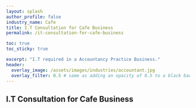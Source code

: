 ```yaml
---
layout: splash 
author_profile: false 
industry_name: Cafe
title: I.T Consultation for Cafe Business
permalink: /it-consultation-for-cafe-business

toc: true
toc_sticky: true

excerpt: "I.T required in a Accountancy Practice Business."
header:
  overlay_image: /assets/images/industries/accountant.jpg
  overlay_filter: 0.5 # same as adding an opacity of 0.5 to a black background
---
```


## I.T Consultation for Cafe Business